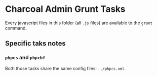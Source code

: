 Charcoal Admin Grunt Tasks
==========================

Every javascript files in this folder (all `.js` files) are available to the `grunt` command.

## Specific taks notes

### `phpcs` and `phpcbf`
Both those tasks share the same config files: `../phpcs.xml`.
